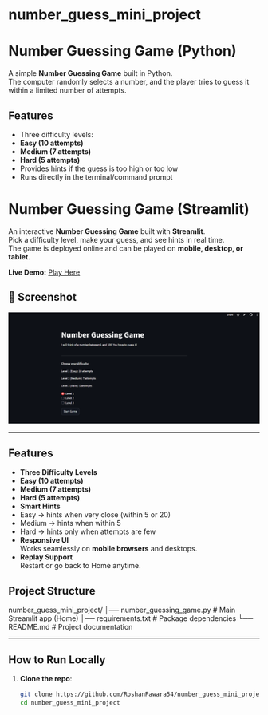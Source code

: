 # number_guess_mini_project

# Number Guessing Game (Python)

A simple **Number Guessing Game** built in Python.  
The computer randomly selects a number, and the player tries to guess it within a limited number of attempts.

##  Features

-  Three difficulty levels:
  - **Easy (10 attempts)**
  - **Medium (7 attempts)**
  - **Hard (5 attempts)**
-  Provides hints if the guess is too high or too low
-  Runs directly in the terminal/command prompt


# Number Guessing Game (Streamlit)

An interactive **Number Guessing Game** built with **Streamlit**.  
Pick a difficulty level, make your guess, and see hints in real time.  
The game is deployed online and can be played on **mobile, desktop, or tablet**.  

 **Live Demo:** [Play Here](https://numberguessgame.streamlit.app/)


## 📸 Screenshot

![Number Guessing Game Screenshot](Screenshot%202025-09-01%20235536.png)

---

##  Features

-  **Three Difficulty Levels**
  - **Easy (10 attempts)**
  - **Medium (7 attempts)**
  - **Hard (5 attempts)**  
-  **Smart Hints**
  - Easy → hints when very close (within 5 or 20)
  - Medium → hints when within 5
  - Hard → hints only when attempts are few
-  **Responsive UI**  
  Works seamlessly on **mobile browsers** and desktops.
-  **Replay Support**  
  Restart or go back to Home anytime.

##  Project Structure

number_guess_mini_project/
│── number_guessing_game.py # Main Streamlit app (Home)
│── requirements.txt # Package dependencies
└── README.md # Project documentation


---

##  How to Run Locally

1. **Clone the repo**:
   ```bash
   git clone https://github.com/RoshanPawara54/number_guess_mini_project.git
   cd number_guess_mini_project
